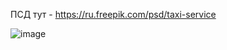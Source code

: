 ПСД тут - https://ru.freepik.com/psd/taxi-service

![image](https://github.com/chtiemcz/Site-Taxi-ru/assets/144614188/14d0920c-b8ab-4c52-a712-f975fb05a1c8)
